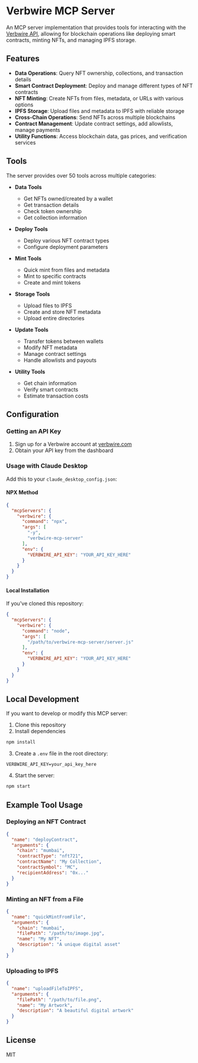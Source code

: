 # Verbwire MCP Server

An MCP server implementation that provides tools for interacting with the [Verbwire API](https://docs.verbwire.com/), allowing for blockchain operations like deploying smart contracts, minting NFTs, and managing IPFS storage.

## Features

* **Data Operations**: Query NFT ownership, collections, and transaction details
* **Smart Contract Deployment**: Deploy and manage different types of NFT contracts
* **NFT Minting**: Create NFTs from files, metadata, or URLs with various options
* **IPFS Storage**: Upload files and metadata to IPFS with reliable storage
* **Cross-Chain Operations**: Send NFTs across multiple blockchains
* **Contract Management**: Update contract settings, add allowlists, manage payments
* **Utility Functions**: Access blockchain data, gas prices, and verification services

## Tools

The server provides over 50 tools across multiple categories:

* **Data Tools**
  * Get NFTs owned/created by a wallet
  * Get transaction details
  * Check token ownership
  * Get collection information
  
* **Deploy Tools**
  * Deploy various NFT contract types
  * Configure deployment parameters
  
* **Mint Tools**
  * Quick mint from files and metadata
  * Mint to specific contracts
  * Create and mint tokens
  
* **Storage Tools**
  * Upload files to IPFS
  * Create and store NFT metadata
  * Upload entire directories
  
* **Update Tools**
  * Transfer tokens between wallets
  * Modify NFT metadata
  * Manage contract settings
  * Handle allowlists and payouts
  
* **Utility Tools**
  * Get chain information
  * Verify smart contracts
  * Estimate transaction costs

## Configuration

### Getting an API Key

1. Sign up for a Verbwire account at [verbwire.com](https://www.verbwire.com/)
2. Obtain your API key from the dashboard

### Usage with Claude Desktop

Add this to your `claude_desktop_config.json`:

#### NPX Method

```json
{
  "mcpServers": {
    "verbwire": {
      "command": "npx",
      "args": [
        "-y",
        "verbwire-mcp-server"
      ],
      "env": {
        "VERBWIRE_API_KEY": "YOUR_API_KEY_HERE"
      }
    }
  }
}
```

#### Local Installation

If you've cloned this repository:

```json
{
  "mcpServers": {
    "verbwire": {
      "command": "node",
      "args": [
        "/path/to/verbwire-mcp-server/server.js"
      ],
      "env": {
        "VERBWIRE_API_KEY": "YOUR_API_KEY_HERE"
      }
    }
  }
}
```

## Local Development

If you want to develop or modify this MCP server:

1. Clone this repository
2. Install dependencies

```bash
npm install
```

3. Create a `.env` file in the root directory:

```
VERBWIRE_API_KEY=your_api_key_here
```

4. Start the server:

```bash
npm start
```

## Example Tool Usage

### Deploying an NFT Contract

```json
{
  "name": "deployContract",
  "arguments": {
    "chain": "mumbai",
    "contractType": "nft721",
    "contractName": "My Collection",
    "contractSymbol": "MC",
    "recipientAddress": "0x..."
  }
}
```

### Minting an NFT from a File

```json
{
  "name": "quickMintFromFile",
  "arguments": {
    "chain": "mumbai",
    "filePath": "/path/to/image.jpg",
    "name": "My NFT",
    "description": "A unique digital asset"
  }
}
```

### Uploading to IPFS

```json
{
  "name": "uploadFileToIPFS",
  "arguments": {
    "filePath": "/path/to/file.png",
    "name": "My Artwork",
    "description": "A beautiful digital artwork"
  }
}
```

## License

MIT 